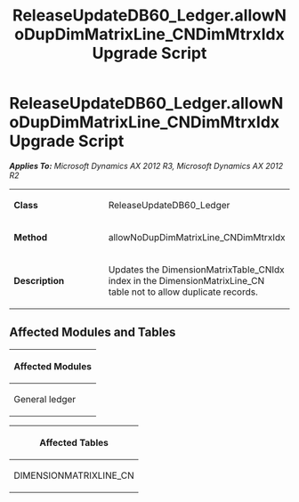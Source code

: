 ﻿---
title: ReleaseUpdateDB60_Ledger.allowNoDupDimMatrixLine_CNDimMtrxIdx Upgrade Script
TOCTitle: ReleaseUpdateDB60_Ledger.allowNoDupDimMatrixLine_CNDimMtrxIdx Upgrade Script
ms:assetid: ddc3c457-8184-c809-4705-463faad6d4a7
ms:mtpsurl: https://msdn.microsoft.com/en-us/library/JJ737243(v=AX.60)
ms:contentKeyID: 49711685
ms.date: 05/18/2015
mtps_version: v=AX.60
---

# ReleaseUpdateDB60\_Ledger.allowNoDupDimMatrixLine\_CNDimMtrxIdx Upgrade Script 


_**Applies To:** Microsoft Dynamics AX 2012 R3, Microsoft Dynamics AX 2012 R2_

<table>
<colgroup>
<col style="width: 50%" />
<col style="width: 50%" />
</colgroup>
<tbody>
<tr class="odd">
<td><p><strong>Class</strong></p></td>
<td><p>ReleaseUpdateDB60_Ledger</p></td>
</tr>
<tr class="even">
<td><p><strong>Method</strong></p></td>
<td><p>allowNoDupDimMatrixLine_CNDimMtrxIdx</p></td>
</tr>
<tr class="odd">
<td><p><strong>Description</strong></p></td>
<td><p>Updates the DimensionMatrixTable_CNIdx index in the DimensionMatrixLine_CN table not to allow duplicate records.</p></td>
</tr>
</tbody>
</table>


## Affected Modules and Tables

<table>
<colgroup>
<col style="width: 100%" />
</colgroup>
<thead>
<tr class="header">
<th><p>Affected Modules</p></th>
</tr>
</thead>
<tbody>
<tr class="odd">
<td><p>General ledger</p></td>
</tr>
</tbody>
</table>


<table>
<colgroup>
<col style="width: 100%" />
</colgroup>
<thead>
<tr class="header">
<th><p>Affected Tables</p></th>
</tr>
</thead>
<tbody>
<tr class="odd">
<td><p>DIMENSIONMATRIXLINE_CN</p></td>
</tr>
</tbody>
</table>

  


